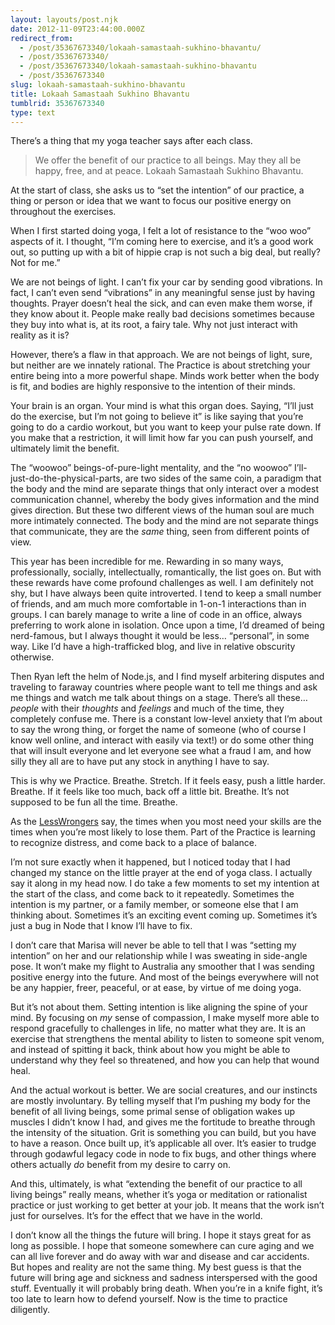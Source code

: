 ```yaml
---
layout: layouts/post.njk
date: 2012-11-09T23:44:00.000Z
redirect_from:
  - /post/35367673340/lokaah-samastaah-sukhino-bhavantu/
  - /post/35367673340/
  - /post/35367673340/lokaah-samastaah-sukhino-bhavantu
  - /post/35367673340
slug: lokaah-samastaah-sukhino-bhavantu
title: Lokaah Samastaah Sukhino Bhavantu
tumblrid: 35367673340
type: text
---
```

<p>There&rsquo;s a thing that my yoga teacher says after each class.</p>

<blockquote>
  <p>We offer the benefit of our practice to all beings.  May they all be happy, free, and at peace.
  Lokaah Samastaah Sukhino Bhavantu.</p>
</blockquote>

<p>At the start of class, she asks us to &ldquo;set the intention&rdquo; of our practice, a thing or person or idea that we want to focus our positive energy on throughout the exercises.</p>

<p>When I first started doing yoga, I felt a lot of resistance to the &ldquo;woo woo&rdquo; aspects of it.  I thought, &ldquo;I&rsquo;m coming here to exercise, and it&rsquo;s a good work out, so putting up with a bit of hippie crap is not such a big deal, but really?  Not for me.&rdquo;</p>

<p>We are not beings of light.  I can&rsquo;t fix your car by sending good vibrations.  In fact, I can&rsquo;t even send &ldquo;vibrations&rdquo; in any meaningful sense just by having thoughts.  Prayer doesn&rsquo;t heal the sick, and can even make them worse, if they know about it.  People make really bad decisions sometimes because they buy into what is, at its root, a fairy tale.  Why not just interact with reality as it is?</p>

<p>However, there&rsquo;s a flaw in that approach.  We are not beings of light, sure, but neither are we innately rational.  The Practice is about stretching your entire being into a more powerful shape.  Minds work better when the body is fit, and bodies are highly responsive to the intention of their minds.</p>

<p>Your brain is an organ.  Your mind is what this organ does.  Saying, &ldquo;I&rsquo;ll just do the exercise, but I&rsquo;m not going to believe it&rdquo; is like saying that you&rsquo;re going to do a cardio workout, but you want to keep your pulse rate down.  If you make that a restriction, it will limit how far you can push yourself, and ultimately limit the benefit.</p>

<p>The &ldquo;woowoo&rdquo; beings-of-pure-light mentality, and the &ldquo;no woowoo&rdquo; I&rsquo;ll-just-do-the-physical-parts, are two sides of the same coin, a paradigm that the body and the mind are separate things that only interact over a modest communication channel, whereby the body gives information and the mind gives direction.  But these two different views of the human soul are much more intimately connected.  The body and the mind are not separate things that communicate, they are the <em>same</em> thing, seen from different points of view.</p>

<p>This year has been incredible for me.  Rewarding in so many ways, professionally, socially, intellectually, romantically, the list goes on.  But with these rewards have come profound challenges as well.  I am definitely not shy, but I have always been quite introverted.  I tend to keep a small number of friends, and am much more comfortable in 1-on-1 interactions than in groups.  I can barely manage to write a line of code in an office, always preferring to work alone in isolation.  Once upon a time, I&rsquo;d dreamed of being nerd-famous, but I always thought it would be less&hellip; &ldquo;personal&rdquo;, in some way.  Like I&rsquo;d have a high-trafficked blog, and live in relative obscurity otherwise.</p>

<p>Then Ryan left the helm of Node.js, and I find myself arbitering disputes and traveling to faraway countries where people want to tell me things and ask me things and watch me talk about things on a stage.  There&rsquo;s all these&hellip; <em>people</em> with their <em>thoughts</em> and <em>feelings</em> and much of the time, they completely confuse me.  There is a constant low-level anxiety that I&rsquo;m about to say the wrong thing, or forget the name of someone (who of course I know well online, and interact with easily via text!) or do some other thing that will insult everyone and let everyone see what a fraud I am, and how silly they all are to have put any stock in anything I have to say.</p>

<p>This is why we Practice.  Breathe.  Stretch.  If it feels easy, push a little harder.  Breathe.  If it feels like too much, back off a little bit.  Breathe.  It&rsquo;s not supposed to be fun all the time.  Breathe.</p>

<p>As the <a href="http://lesswrong.com">LessWrongers</a> say, the times when you most need your skills are the times when you&rsquo;re most likely to lose them.  Part of the Practice is learning to recognize distress, and come back to a place of balance.</p>

<p>I&rsquo;m not sure exactly when it happened, but I noticed today that I had changed my stance on the little prayer at the end of yoga class.  I actually say it along in my head now.  I do take a few moments to set my intention at the start of the class, and come back to it repeatedly.  Sometimes the intention is my partner, or a family member, or someone else that I am thinking about.  Sometimes it&rsquo;s an exciting event coming up.  Sometimes it&rsquo;s just a bug in Node that I know I&rsquo;ll have to fix.</p>

<p>I don&rsquo;t care that Marisa will never be able to tell that I was &ldquo;setting my intention&rdquo; on her and our relationship while I was sweating in side-angle pose.  It won&rsquo;t make my flight to Australia any smoother that I was sending positive energy into the future.  And most of the beings everywhere will not be any happier, freer, peaceful, or at ease, by virtue of me doing yoga.</p>

<p>But it&rsquo;s not about them.  Setting intention is like aligning the spine of your mind.  By focusing on <em>my</em> sense of compassion, I make myself more able to respond gracefully to challenges in life, no matter what they are.  It is an exercise that strengthens the mental ability to listen to someone spit venom, and instead of spitting it back, think about how you might be able to understand why they feel so threatened, and how you can help that wound heal.</p>

<p>And the actual workout is better.  We are social creatures, and our instincts are mostly involuntary.  By telling myself that I&rsquo;m pushing my body for the benefit of all living beings, some primal sense of obligation wakes up muscles I didn&rsquo;t know I had, and gives me the fortitude to breathe through the intensity of the situation.  Grit is something you can build, but you have to have a reason.  Once built up, it&rsquo;s applicable all over.  It&rsquo;s easier to trudge through godawful legacy code in node to fix bugs, and other things where others actually <em>do</em> benefit from my desire to carry on.</p>

<p>And this, ultimately, is what &ldquo;extending the benefit of our practice to all living beings&rdquo; really means, whether it&rsquo;s yoga or meditation or rationalist practice or just working to get better at your job.  It means that the work isn&rsquo;t just for ourselves.  It&rsquo;s for the effect that we have in the world.</p>

<p>I don&rsquo;t know all the things the future will bring.  I hope it stays great for as long as possible.  I hope that someone somewhere can cure aging and we can all live forever and do away with war and disease and car accidents.  But hopes and reality are not the same thing.  My best guess is that the future will bring age and sickness and sadness interspersed with the good stuff.  Eventually it will probably bring death.  When you&rsquo;re in a knife fight, it&rsquo;s too late to learn how to defend yourself.  Now is the time to practice diligently.</p>
